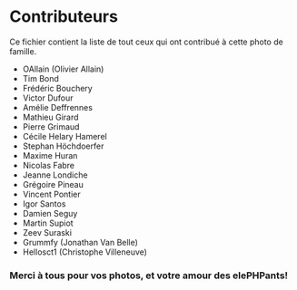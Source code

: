 # Contributeurs
Ce fichier contient la liste de tout ceux qui ont contribué à cette photo de famille. 

+ OAllain (Olivier Allain)
+ Tim Bond
+ Frédéric Bouchery
+ Victor Dufour
+ Amélie Deffrennes
+ Mathieu Girard
+ Pierre Grimaud
+ Cécile Helary Hamerel
+ Stephan Höchdoerfer
+ Maxime Huran
+ Nicolas Fabre
+ Jeanne Londiche
+ Grégoire Pineau
+ Vincent Pontier
+ Igor Santos
+ Damien Seguy
+ Martin Supiot
+ Zeev Suraski
+ Grummfy (Jonathan Van Belle)
+ Hellosct1 (Christophe Villeneuve)

### Merci à tous pour vos photos, et votre amour des elePHPants! 
